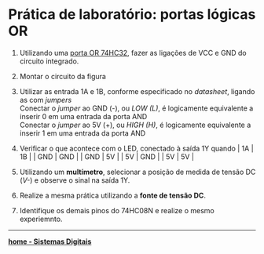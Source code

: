 # Prática de laboratório: portas lógicas OR

1. Utilizando uma [porta OR 74HC32](https://claytonjasilva.github.io/sisdig_aulas/SN74HC32N_Texas.pdf), fazer as ligações de VCC e GND do circuito integrado.
2. Montar o circuito da figura  

3. Utilizar as entrada 1A e 1B, conforme especificado no *datasheet*, ligando as com *jumpers*  
Conectar o *jumper* ao GND (-), ou *LOW (L)*, é logicamente equivalente a inserir 0 em uma entrada da porta AND  
Conectar o *jumper* ao 5V (+), ou *HIGH (H)*, é logicamente equivalente a inserir 1 em uma entrada da porta AND
4. Verificar o que acontece com o LED, conectado à saída 1Y quando
| 1A | 1B |
| GND | GND |
| GND | 5V |
| 5V | GND |
| 5V | 5V |
5. Utilizando um **multímetro**, selecionar a posição de medida de tensão DC (*V-*) e observe o sinal na saída 1Y.
6. Realize a mesma prática utilizando a **fonte de tensão DC**.
7. Identifique os demais pinos do 74HC08N e realize o mesmo experiemnto. 

 ___
 **[home - Sistemas Digitais](https://claytonjasilva.github.io/sisdig_aulas.html)**
